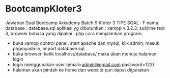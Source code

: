 # BootcampKloter3
Jawaban Soal Bootcamp Arkademy Batch 9 Kloter 3  TIPE SOAL : F
nama database : database.sql
aplikasi yg dibutuhkan : xampp v.3.2.3, sublime text 3, browser
bahasa yang dipakai : php
cara menjalankan program:
- buka xampp control panel, start apache dan mysql, klik admin, masuk phpmyadmin, import database.sql
- buka browser, ketik localhost/database/ maka akan menuju halaman login
- login menggunakan user (email=admin@gmail.com password=123)
- halaman akan pindah ke home dan website pun dapat digunakan
